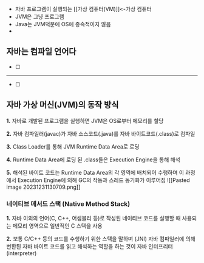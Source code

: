 - 자바 프로그램이 실행되는 [[가상 컴퓨터(VM)]]<-가상 컴퓨터
- JVM은 그냥 프로그램 
- Java는 JVM덕분에 OS에 종속적이지 않음
- 

## 자바는 컴파일 언어다

- [ ] 
----
- [ ] 

## 자바 가상 머신(JVM)의 동작 방식
**1.** 자바로 개발된 프로그램을 실행하면 JVM은 OS로부터 메모리를 할당

**2.** 자바 컴파일러(javac)가 자바 소스코드(.java)를 자바 바이트코드(.class)로 컴파일

**3.** Class Loader를 통해 JVM Runtime Data Area로 로딩

**4.** Runtime Data Area에 로딩 된 .class들은 Execution Engine을 통해 해석

**5.** 해석된 바이트 코드는 Runtime Data Area의 각 영역에 배치되어 수행하며 이 과정에서 Execution Engine에 의해 GC의 작동과 스레드 동기화가 이루어짐
![[Pasted image 20231231130709.png]]



### 네이티브 메서드 스택 (Native Method Stack)

**1.** 자바 이외의 언어(C, C++, 어셈블리 등)로 작성된 네이티브 코드를 실행할 때 사용되는 메모리 영역으로 일반적인 C 스택을 사용

**2.** 보통 C/C++ 등의 코드를 수행하기 위한 스택을 말하며 (JNI) 자바 컴파일러에 의해 변환된 자바 바이트 코드를 읽고 해석하는 역할을 하는 것이 자바 인터프리터(interpreter)